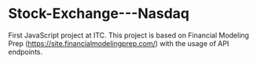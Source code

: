 # Stock-Exchange---Nasdaq
First JavaScript project at ITC. This project is based on Financial Modeling Prep (https://site.financialmodelingprep.com/) with the usage of API endpoints.

